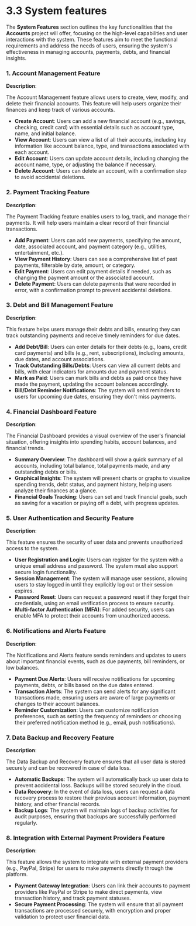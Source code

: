 # 3.3 System features

The **System Features** section outlines the key functionalities that the **Accounts** project will offer, focusing on the high-level capabilities and user interactions with the system. These features aim to meet the functional requirements and address the needs of users, ensuring the system's effectiveness in managing accounts, payments, debts, and financial insights.

### **1. Account Management Feature**

**Description**:

The Account Management feature allows users to create, view, modify, and delete their financial accounts. This feature will help users organize their finances and keep track of various accounts.

- **Create Account**: Users can add a new financial account (e.g., savings, checking, credit card) with essential details such as account type, name, and initial balance.
- **View Account**: Users can view a list of all their accounts, including key information like account balance, type, and transactions associated with each account.
- **Edit Account**: Users can update account details, including changing the account name, type, or adjusting the balance if necessary.
- **Delete Account**: Users can delete an account, with a confirmation step to avoid accidental deletions.

### **2. Payment Tracking Feature**

**Description**:

The Payment Tracking feature enables users to log, track, and manage their payments. It will help users maintain a clear record of their financial transactions.

- **Add Payment**: Users can add new payments, specifying the amount, date, associated account, and payment category (e.g., utilities, entertainment, etc.).
- **View Payment History**: Users can see a comprehensive list of past payments, filterable by date, amount, or category.
- **Edit Payment**: Users can edit payment details if needed, such as changing the payment amount or the associated account.
- **Delete Payment**: Users can delete payments that were recorded in error, with a confirmation prompt to prevent accidental deletions.

### **3. Debt and Bill Management Feature**

**Description**:

This feature helps users manage their debts and bills, ensuring they can track outstanding payments and receive timely reminders for due dates.

- **Add Debt/Bill**: Users can enter details for their debts (e.g., loans, credit card payments) and bills (e.g., rent, subscriptions), including amounts, due dates, and account associations.
- **Track Outstanding Bills/Debts**: Users can view all current debts and bills, with clear indicators for amounts due and payment status.
- **Mark as Paid**: Users can mark bills and debts as paid once they have made the payment, updating the account balances accordingly.
- **Bill/Debt Reminder Notifications**: The system will send reminders to users for upcoming due dates, ensuring they don't miss payments.

### **4. Financial Dashboard Feature**

**Description**:

The Financial Dashboard provides a visual overview of the user's financial situation, offering insights into spending habits, account balances, and financial trends.

- **Summary Overview**: The dashboard will show a quick summary of all accounts, including total balance, total payments made, and any outstanding debts or bills.
- **Graphical Insights**: The system will present charts or graphs to visualize spending trends, debt status, and payment history, helping users analyze their finances at a glance.
- **Financial Goals Tracking**: Users can set and track financial goals, such as saving for a vacation or paying off a debt, with progress updates.

### **5. User Authentication and Security Feature**

**Description**:

This feature ensures the security of user data and prevents unauthorized access to the system.

- **User Registration and Login**: Users can register for the system with a unique email address and password. The system must also support secure login functionality.
- **Session Management**: The system will manage user sessions, allowing users to stay logged in until they explicitly log out or their session expires.
- **Password Reset**: Users can request a password reset if they forget their credentials, using an email verification process to ensure security.
- **Multi-factor Authentication (MFA)**: For added security, users can enable MFA to protect their accounts from unauthorized access.

### **6. Notifications and Alerts Feature**

**Description**:

The Notifications and Alerts feature sends reminders and updates to users about important financial events, such as due payments, bill reminders, or low balances.

- **Payment Due Alerts**: Users will receive notifications for upcoming payments, debts, or bills based on the due dates entered.
- **Transaction Alerts**: The system can send alerts for any significant transactions made, ensuring users are aware of large payments or changes to their account balances.
- **Reminder Customization**: Users can customize notification preferences, such as setting the frequency of reminders or choosing their preferred notification method (e.g., email, push notifications).

### **7. Data Backup and Recovery Feature**

**Description**:

The Data Backup and Recovery feature ensures that all user data is stored securely and can be recovered in case of data loss.

- **Automatic Backups**: The system will automatically back up user data to prevent accidental loss. Backups will be stored securely in the cloud.
- **Data Recovery**: In the event of data loss, users can request a data recovery process to restore their previous account information, payment history, and other financial records.
- **Backup Logs**: The system will maintain logs of backup activities for audit purposes, ensuring that backups are successfully performed regularly.

### **8. Integration with External Payment Providers Feature**

**Description**:

This feature allows the system to integrate with external payment providers (e.g., PayPal, Stripe) for users to make payments directly through the platform.

- **Payment Gateway Integration**: Users can link their accounts to payment providers like PayPal or Stripe to make direct payments, view transaction history, and track payment statuses.
- **Secure Payment Processing**: The system will ensure that all payment transactions are processed securely, with encryption and proper validation to protect user financial data.